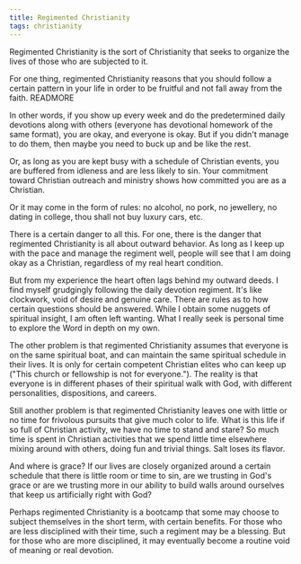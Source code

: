 ```yaml
---
title: Regimented Christianity
tags: christianity
---
```


Regimented Christianity is the sort of Christianity that seeks to organize the lives of those who are subjected to it.

For one thing, regimented Christianity reasons that you should follow a certain pattern in your life in order to be fruitful and not fall away from the faith.
READMORE

In other words, if you show up every week and do the predetermined daily devotions along with others
(everyone has devotional homework of the same format), you are okay, and everyone is okay.
But if you didn't manage to do them, then maybe you need to buck up and be like the rest.

Or, as long as you are kept busy with a schedule of Christian events, you are buffered from idleness and are less likely to sin.
Your commitment toward Christian outreach and ministry shows how committed you are as a Christian.

Or it may come in the form of rules: no alcohol, no pork, no jewellery, no dating in college, thou shall not buy luxury cars, etc.

There is a certain danger to all this. For one, there is the danger that regimented Christianity is all about outward behavior.
As long as I keep up with the pace and manage the regiment well, people will see that I am doing okay as a Christian,
regardless of my real heart condition.

But from my experience the heart often lags behind my outward deeds. I find myself grudgingly following the daily devotion regiment.
It's like clockwork, void of desire and genuine care. There are rules as to how certain questions should be answered.
While I obtain some nuggets of spiritual insight, I am often left wanting. What I really seek is personal time to explore the Word in depth on my own.

The other problem is that regimented Christianity assumes that everyone is on the same spiritual boat, and can maintain the same spiritual schedule in their lives.
It is only for certain competent Christian elites who can keep up ("This church or fellowship is not for everyone.").
The reality is that everyone is in different phases of their spiritual walk with God, with different personalities, dispositions, and careers.

Still another problem is that regimented Christianity leaves one with little or no time for frivolous pursuits that give much color to life.
What is this life if so full of Christian activity, we have no time to stand and stare?
So much time is spent in Christian activities that we spend little time elsewhere mixing around with others, doing fun and trivial things.
Salt loses its flavor.

And where is grace? If our lives are closely organized around a certain schedule that there is little room or time to sin,
are we trusting in God's grace or are we trusting more in our ability to build walls around ourselves that keep us artificially right with God?

Perhaps regimented Christianity is a bootcamp that some may choose to subject themselves in the short term, with certain benefits.
For those who are less disciplined with their time, such a regiment may be a blessing.
But for those who are more disciplined, it may eventually become a routine void of meaning or real devotion.
